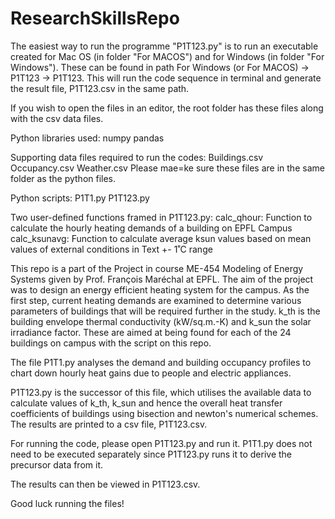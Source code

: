 # ResearchSkillsRepo

The easiest way to run the programme "P1T123.py" is to run an executable created for Mac OS (in folder "For MACOS") and for Windows (in folder "For Windows"). These can be found in path For Windows (or For MACOS) -> P1T123 -> P1T123.
This will run the code sequence in terminal and generate the result file, P1T123.csv in the same path.

If you wish to open the files in an editor, the root folder has these files along with the csv data files.

Python libraries used:
numpy
pandas

Supporting data files required to run the codes:
Buildings.csv
Occupancy.csv
Weather.csv
Please mae=ke sure these files are in the same folder as the python files.

Python scripts:
P1T1.py
P1T123.py

Two user-defined functions framed in P1T123.py:
calc_qhour: Function to calculate the hourly heating demands of a building on EPFL Campus
calc_ksunavg: Function to calculate average ksun values based on mean values of external conditions in Text +- 1˚C range

This repo is a part of the Project in course ME-454 Modeling of Energy Systems given by Prof. François Maréchal at EPFL. The aim of the project was to design an energy efficient heating system for the campus. As the first step, current heating demands are examined to determine various parameters of buildings that will be required further in the study. k_th is the building envelope thermal conductivity (kW/sq.m.-K) and k_sun the solar irradiance factor. These are aimed at being found for each of the 24 buildings on campus with the script on this repo.

The file P1T1.py analyses the demand and building occupancy profiles to chart down hourly heat gains due to people and electric appliances.

P1T123.py is the successor of this file, which utilises the available data to calculate values of k_th, k_sun and hence the overall heat transfer coefficients of buildings using bisection and newton's numerical schemes. The results are printed to a csv file, P1T123.csv.

For running the code, please open P1T123.py and run it. P1T1.py does not need to be executed separately since P1T123.py runs it to derive the precursor data from it.

The results can then be viewed in P1T123.csv.

Good luck running the files!